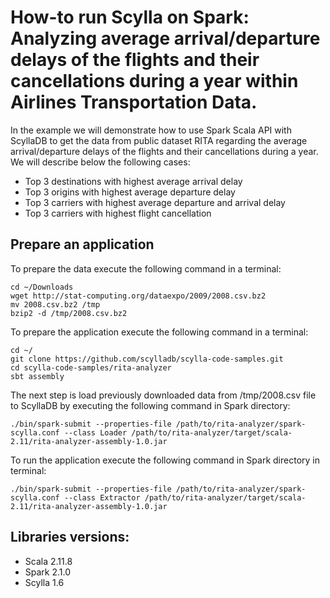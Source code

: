 # How-to run Scylla on Spark: Analyzing average arrival/departure delays of the flights and their cancellations during a year within Airlines Transportation Data.
In the example we will demonstrate how to use Spark Scala API with ScyllaDB to get the data from public dataset  RITA  regarding the average arrival/departure delays of the flights and their cancellations during a year.
We will describe below the following cases:
- Top 3 destinations with highest average arrival delay
- Top 3 origins with highest average departure delay
- Top 3 carriers with highest average departure and arrival delay
- Top 3 carriers with highest flight cancellation

## Prepare an application
To prepare the data execute the following command in a terminal:
```
cd ~/Downloads
wget http://stat-computing.org/dataexpo/2009/2008.csv.bz2
mv 2008.csv.bz2 /tmp
bzip2 -d /tmp/2008.csv.bz2
```

To prepare the application execute the following command in a terminal:
```
cd ~/
git clone https://github.com/scylladb/scylla-code-samples.git
cd scylla-code-samples/rita-analyzer
sbt assembly
```


The next step is load previously downloaded data from /tmp/2008.csv file to ScyllaDB by executing the following command in Spark directory:
```
./bin/spark-submit --properties-file /path/to/rita-analyzer/spark-scylla.conf --class Loader /path/to/rita-analyzer/target/scala-2.11/rita-analyzer-assembly-1.0.jar
```

To run the application execute the following command in Spark directory in terminal:
```
./bin/spark-submit --properties-file /path/to/rita-analyzer/spark-scylla.conf --class Extractor /path/to/rita-analyzer/target/scala-2.11/rita-analyzer-assembly-1.0.jar
```


## Libraries versions:
- Scala 2.11.8
- Spark 2.1.0
- Scylla 1.6

